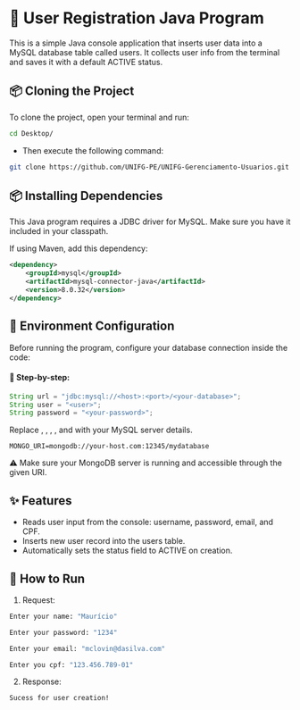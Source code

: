 
# 👤 User Registration Java Program

This is a simple Java console application that inserts user data into a MySQL database table called users. It collects user info from the terminal and saves it with a default ACTIVE status.

## 📦  Cloning the Project

To clone the project, open your terminal and run:

```bash
cd Desktop/
``` 

- Then execute the following command:

```bash
git clone https://github.com/UNIFG-PE/UNIFG-Gerenciamento-Usuarios.git
```

## 📦 Installing Dependencies

This Java program requires a JDBC driver for MySQL. Make sure you have it included in your classpath.

If using Maven, add this dependency:

```xml
<dependency>
    <groupId>mysql</groupId>
    <artifactId>mysql-connector-java</artifactId>
    <version>8.0.32</version>
</dependency>
```

## 🔐 Environment Configuration

Before running the program, configure your database connection inside the code:

#### 📝 Step-by-step:

```java
String url = "jdbc:mysql://<host>:<port>/<your-database>";
String user = "<user>";
String password = "<your-password>";
```

Replace <host>, <port>, <your-database>, <user>, and <your-password> with your MySQL server details.


```env
MONGO_URI=mongodb://your-host.com:12345/mydatabase
```

⚠️ Make sure your MongoDB server is running and accessible through the given URI.

## ✨ Features

- Reads user input from the console: username, password, email, and CPF.
- Inserts new user record into the users table.
- Automatically sets the status field to ACTIVE on creation.

## 🚀 How to Run

1. Request:

```bash
Enter your name: "Maurício"

Enter your password: "1234"

Enter your email: "mclovin@dasilva.com"

Enter you cpf: "123.456.789-01"
```

2. Response:
```bash
Sucess for user creation!
```






